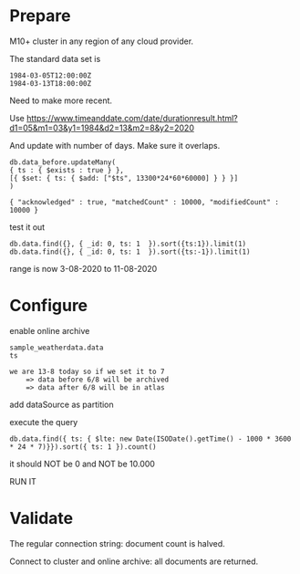 # Prepare

M10+ cluster in any region of any cloud provider.

The standard data set is 

    1984-03-05T12:00:00Z
    1984-03-13T18:00:00Z

Need to make more recent.

Use https://www.timeanddate.com/date/durationresult.html?d1=05&m1=03&y1=1984&d2=13&m2=8&y2=2020

And update with number of days. Make sure it overlaps.

    db.data_before.updateMany(
    { ts : { $exists : true } },
    [{ $set: { ts: { $add: ["$ts", 13300*24*60*60000] } } }]
    )

`{ "acknowledged" : true, "matchedCount" : 10000, "modifiedCount" : 10000 }`

test it out

    db.data.find({}, { _id: 0, ts: 1  }).sort({ts:1}).limit(1)
    db.data.find({}, { _id: 0, ts: 1  }).sort({ts:-1}).limit(1)

range is now 3-08-2020 to 11-08-2020

# Configure

enable online archive

    sample_weatherdata.data
    ts

    we are 13-8 today so if we set it to 7
        => data before 6/8 will be archived
        => data after 6/8 will be in atlas

add dataSource as partition

execute the query

    db.data.find({ ts: { $lte: new Date(ISODate().getTime() - 1000 * 3600 * 24 * 7)}}).sort({ ts: 1 }).count()

it should NOT be 0 and NOT be 10.000

RUN IT

# Validate

The regular connection string: document count is halved.

Connect to cluster and online archive: all documents are returned.






